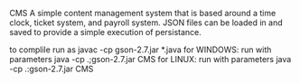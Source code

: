 CMS
A simple content management system that is based around a time clock, ticket system, and payroll system.
JSON files can be loaded in and saved to provide a simple execution of persistance.

to complile run as javac -cp gson-2.7.jar *.java
for WINDOWS: run with parameters  java -cp .;gson-2.7.jar CMS
for LINUX: run with parameters  java -cp .:gson-2.7.jar CMS
